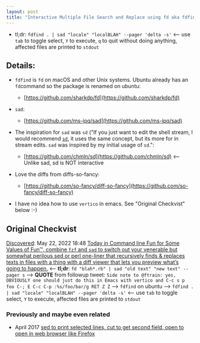 ```yaml
---
layout: post
title: "Interactive Multiple File Search and Replace using fd aka fdfind and sad instead of sed; use sd for just stdin replacement; also check out diff-so-fancy" 
---
```


*  tl;dr:  `fdfind . | sad "locale" "localBLAH" --pager 'delta -s'` <-- use `tab` to toggle select, `Y` to execute, `q` to quit without doing anything, affected files are printed to `stdout`

## Details: 

* `fdfind` is `fd` on macOS and other Unix systems. Ubuntu already has an `fd`command so the package is renamed on ubuntu:
  * [https://github.com/sharkdp/fd](https://github.com/sharkdp/fd)

* `sad`:
  * [https://github.com/ms-jpq/sad](https://github.com/ms-jpq/sad)

* The inspiration for `sad` was `sd` ("If you just want to edit the shell stream, I would recommend [`sd`](https://github.com/chmln/sd), it uses the same concept, but its more for in stream edits. `sad` was inspired by my initial usage of `sd`.":
  * [https://github.com/chmln/sd](https://github.com/chmln/sd) <-- Unlike sad, sd is NOT interactive

* Love the diffs from diffs-so-fancy:
  * [https://github.com/so-fancy/diff-so-fancy](https://github.com/so-fancy/diff-so-fancy)

* I have no idea how to use `vertico` in emacs. See "Original Checkvist" below :-)

## Original Checkvist

[Discovered](http://rolandtanglao.com/2020/07/29/p1-blogthis-checkvist-list-links-to-blog/): May 22, 2022 18:48 [Today in Command line Fun for Some Values of Fun™, combine `fzf` and `sad` to switch out your venerable but somewhat perilous sed or perl one-liner that recursively finds & replaces texts in files with a thing with a diff viewer that lets you preview what’s going to happen.](https://twitter.com/kjhealy/status/1528545478127779848) <-- **tl;dr**: `fd "blah*.rb" | sad "old text" "new text" --pager s` --> **QUOTE** from followup tweet: `Side note to @ftrain: yes, OBVIOUSLY one should just do this in Emacs with vertico and C-c s p foo C-; E C-c C-p :%s/foo/bar/g RET Z Z` --> `fdfind` on ubuntu --> `fdfind . | sad "locale" "localBLAH" --pager 'delta -s'` <-- use `tab` to toggle select, `Y` to execute, affected files are printed to `stdout`



### Previously and maybe even related

* April 2017 [sed to print selected lines, cut to get second field, open to open in web browser like Firefox](http://rolandtanglao.com/2017/04/10/p1-open-in-webbrowser-field2-first9lines/)        

